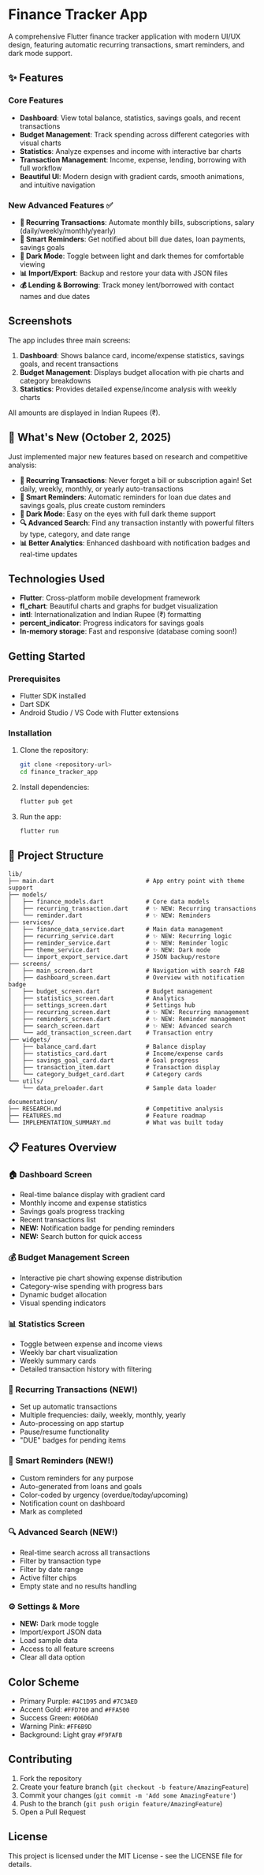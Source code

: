 # Finance Tracker App

A comprehensive Flutter finance tracker application with modern UI/UX design, featuring automatic recurring transactions, smart reminders, and dark mode support.

## ✨ Features

### Core Features
- **Dashboard**: View total balance, statistics, savings goals, and recent transactions
- **Budget Management**: Track spending across different categories with visual charts
- **Statistics**: Analyze expenses and income with interactive bar charts
- **Transaction Management**: Income, expense, lending, borrowing with full workflow
- **Beautiful UI**: Modern design with gradient cards, smooth animations, and intuitive navigation

### New Advanced Features ✅
- **🔄 Recurring Transactions**: Automate monthly bills, subscriptions, salary (daily/weekly/monthly/yearly)
- **🔔 Smart Reminders**: Get notified about bill due dates, loan payments, savings goals
- **🌙 Dark Mode**: Toggle between light and dark themes for comfortable viewing
- **📊 Import/Export**: Backup and restore your data with JSON files
- **💰 Lending & Borrowing**: Track money lent/borrowed with contact names and due dates

## Screenshots

The app includes three main screens:
1. **Dashboard**: Shows balance card, income/expense statistics, savings goals, and recent transactions
2. **Budget Management**: Displays budget allocation with pie charts and category breakdowns  
3. **Statistics**: Provides detailed expense/income analysis with weekly charts

All amounts are displayed in Indian Rupees (₹).

## 🎯 What's New (October 2, 2025)

Just implemented major new features based on research and competitive analysis:

- **🔄 Recurring Transactions**: Never forget a bill or subscription again! Set daily, weekly, monthly, or yearly auto-transactions
- **🔔 Smart Reminders**: Automatic reminders for loan due dates and savings goals, plus create custom reminders
- **🌙 Dark Mode**: Easy on the eyes with full dark theme support
- **🔍 Advanced Search**: Find any transaction instantly with powerful filters by type, category, and date range
- **📊 Better Analytics**: Enhanced dashboard with notification badges and real-time updates

## Technologies Used

- **Flutter**: Cross-platform mobile development framework
- **fl_chart**: Beautiful charts and graphs for budget visualization
- **intl**: Internationalization and Indian Rupee (₹) formatting
- **percent_indicator**: Progress indicators for savings goals
- **In-memory storage**: Fast and responsive (database coming soon!)

## Getting Started

### Prerequisites
- Flutter SDK installed
- Dart SDK
- Android Studio / VS Code with Flutter extensions

### Installation

1. Clone the repository:
   ```bash
   git clone <repository-url>
   cd finance_tracker_app
   ```

2. Install dependencies:
   ```bash
   flutter pub get
   ```

3. Run the app:
   ```bash
   flutter run
   ```

## 📂 Project Structure

```
lib/
├── main.dart                          # App entry point with theme support
├── models/
│   ├── finance_models.dart            # Core data models
│   ├── recurring_transaction.dart     # ✨ NEW: Recurring transactions
│   └── reminder.dart                  # ✨ NEW: Reminders
├── services/
│   ├── finance_data_service.dart      # Main data management
│   ├── recurring_service.dart         # ✨ NEW: Recurring logic
│   ├── reminder_service.dart          # ✨ NEW: Reminder logic
│   ├── theme_service.dart             # ✨ NEW: Dark mode
│   └── import_export_service.dart     # JSON backup/restore
├── screens/
│   ├── main_screen.dart               # Navigation with search FAB
│   ├── dashboard_screen.dart          # Overview with notification badge
│   ├── budget_screen.dart             # Budget management
│   ├── statistics_screen.dart         # Analytics
│   ├── settings_screen.dart           # Settings hub
│   ├── recurring_screen.dart          # ✨ NEW: Recurring management
│   ├── reminders_screen.dart          # ✨ NEW: Reminder management
│   ├── search_screen.dart             # ✨ NEW: Advanced search
│   └── add_transaction_screen.dart    # Transaction entry
├── widgets/
│   ├── balance_card.dart              # Balance display
│   ├── statistics_card.dart           # Income/expense cards
│   ├── savings_goal_card.dart         # Goal progress
│   ├── transaction_item.dart          # Transaction display
│   └── category_budget_card.dart      # Category cards
└── utils/
    └── data_preloader.dart            # Sample data loader

documentation/
├── RESEARCH.md                        # Competitive analysis
├── FEATURES.md                        # Feature roadmap
└── IMPLEMENTATION_SUMMARY.md          # What was built today
```

## 📋 Features Overview

### 🏠 Dashboard Screen
- Real-time balance display with gradient card
- Monthly income and expense statistics  
- Savings goals progress tracking
- Recent transactions list
- **NEW:** Notification badge for pending reminders
- **NEW:** Search button for quick access

### 💰 Budget Management Screen
- Interactive pie chart showing expense distribution
- Category-wise spending with progress bars
- Dynamic budget allocation
- Visual spending indicators

### 📊 Statistics Screen
- Toggle between expense and income views
- Weekly bar chart visualization
- Weekly summary cards
- Detailed transaction history with filtering

### 🔄 Recurring Transactions (NEW!)
- Set up automatic transactions
- Multiple frequencies: daily, weekly, monthly, yearly
- Auto-processing on app startup
- Pause/resume functionality
- "DUE" badges for pending items

### 🔔 Smart Reminders (NEW!)
- Custom reminders for any purpose
- Auto-generated from loans and goals
- Color-coded by urgency (overdue/today/upcoming)
- Notification count on dashboard
- Mark as completed

### 🔍 Advanced Search (NEW!)
- Real-time search across all transactions
- Filter by transaction type
- Filter by date range
- Active filter chips
- Empty state and no results handling

### ⚙️ Settings & More
- **NEW:** Dark mode toggle
- Import/export JSON data
- Load sample data
- Access to all feature screens
- Clear all data option

## Color Scheme

- Primary Purple: `#4C1D95` and `#7C3AED`
- Accent Gold: `#FFD700` and `#FFA500`
- Success Green: `#06D6A0`
- Warning Pink: `#FF6B9D`
- Background: Light gray `#F9FAFB`

## Contributing

1. Fork the repository
2. Create your feature branch (`git checkout -b feature/AmazingFeature`)
3. Commit your changes (`git commit -m 'Add some AmazingFeature'`)
4. Push to the branch (`git push origin feature/AmazingFeature`)
5. Open a Pull Request

## License

This project is licensed under the MIT License - see the LICENSE file for details.
